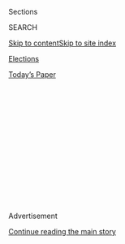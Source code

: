 <div id="app">

<div>

<div>

<div>

<div class="NYTAppHideMasthead css-1q2w90k e1suatyy0">

<div class="section css-ui9rw0 e1suatyy2">

<div class="css-eph4ug er09x8g0">

<div class="css-6n7j50">

</div>

<span class="css-1dv1kvn">Sections</span>

<div class="css-10488qs">

<span class="css-1dv1kvn">SEARCH</span>

</div>

[Skip to content](#site-content)[Skip to site
index](#site-index)

</div>

<div id="masthead-section-label" class="css-1wr3we4 eaxe0e00">

[Elections](https://www.nytimes3xbfgragh.onion/news-event/2020-election)

</div>

<div class="css-10698na e1huz5gh0">

</div>

</div>

<div id="masthead-bar-one" class="section hasLinks css-15hmgas e1csuq9d3">

<div class="css-uqyvli e1csuq9d0">

</div>

<div class="css-1uqjmks e1csuq9d1">

</div>

<div class="css-9e9ivx">

[](https://myaccount.nytimes3xbfgragh.onion/auth/login?response_type=cookie&client_id=vi)

</div>

<div class="css-1bvtpon e1csuq9d2">

[Today’s
Paper](https://www.nytimes3xbfgragh.onion/section/todayspaper)

</div>

</div>

</div>

</div>

<div data-aria-hidden="false">

<div id="site-content" data-role="main">

<div>

<div class="css-1aor85t" style="opacity:0.000000001;z-index:-1;visibility:hidden">

<div class="css-1hqnpie">

<div class="css-epjblv">

<span class="css-17xtcya">[Elections](/news-event/2020-election)</span><span class="css-x15j1o">|</span><span class="css-fwqvlz">A
shift on election briefings to Congress could create an information gap
for
voters.</span>

</div>

<div class="css-k008qs">

<div class="css-1iwv8en">

<span class="css-18z7m18"></span>

<div>

</div>

</div>

<span class="css-1n6z4y">https://nyti.ms/2QCPxLx</span>

<div class="css-1705lsu">

<div class="css-4xjgmj">

<div class="css-4skfbu" data-role="toolbar" data-aria-label="Social Media Share buttons, Save button, and Comments Panel with current comment count" data-testid="share-tools">

  - 
  - 
  - 
  - 
    
    <div class="css-6n7j50">
    
    </div>

  - 

</div>

</div>

</div>

</div>

</div>

</div>

<div class="css-13pd83m">

</div>

<div id="top-wrapper" class="css-1sy8kpn">

<div id="top-slug" class="css-l9onyx">

Advertisement

</div>

[Continue reading the main
story](#after-top)

<div class="ad top-wrapper" style="text-align:center;height:100%;display:block;min-height:250px">

<div id="top" class="place-ad" data-position="top" data-size-key="top">

</div>

</div>

<div id="after-top">

</div>

</div>

<div>

<div id="sponsor-wrapper" class="css-1hyfx7x">

<div id="sponsor-slug" class="css-19vbshk">

Supported by

</div>

[Continue reading the main
story](#after-sponsor)

<div id="sponsor" class="ad sponsor-wrapper" style="text-align:center;height:100%;display:block">

</div>

<div id="after-sponsor">

</div>

</div>

<div class="css-186x18t">

</div>

<div class="css-1vkm6nb ehdk2mb0">

# A shift on election briefings to Congress could create an information gap for voters.

</div>

<div class="css-79elbk" data-testid="photoviewer-wrapper">

<div class="css-z3e15g" data-testid="photoviewer-wrapper-hidden">

</div>

<div class="css-1a48zt4 ehw59r15" data-testid="photoviewer-children">

![<span class="css-16f3y1r e13ogyst0" data-aria-hidden="true">John
Ratcliffe, the director of national intelligence, said he wanted to
stop “a pandemic of information being leaked out of the intelligence
community.”</span><span class="css-cnj6d5 e1z0qqy90" itemprop="copyrightHolder"><span class="css-1ly73wi e1tej78p0">Credit...</span><span><span>Gabriella
Demczuk for The New York
Times</span></span></span>](https://static01.graylady3jvrrxbe.onion/images/2020/08/30/us/politics/30dc-intel/merlin_172211034_1dd03939-263b-44df-9d3d-fe8a5e757616-articleLarge.jpg?quality=75&auto=webp&disable=upscale)

</div>

</div>

<div class="css-18e8msd">

<div class="css-pdw9fk epjyd6m0">

<div class="css-1txwxcy ey68jwv0" data-aria-hidden="true">

[![David E.
Sanger](https://static01.graylady3jvrrxbe.onion/images/2018/10/03/multimedia/author-david-e-sanger/author-david-e-sanger-thumbLarge.png
"David E. Sanger")](https://www.nytimes3xbfgragh.onion/by/david-e-sanger)[![Julian
E.
Barnes](https://static01.graylady3jvrrxbe.onion/images/2019/12/13/reader-center/author-julian-barnes/author-julian-barnes-thumbLarge.png
"Julian E. Barnes")](https://www.nytimes3xbfgragh.onion/by/julian-e-barnes)

</div>

<div class="css-1baulvz">

By [<span class="css-1baulvz" itemprop="name">David E.
Sanger</span>](https://www.nytimes3xbfgragh.onion/by/david-e-sanger) and
[<span class="css-1baulvz last-byline" itemprop="name">Julian E.
Barnes</span>](https://www.nytimes3xbfgragh.onion/by/julian-e-barnes)

</div>

</div>

  - 
    
    <div class="css-ld3wwf e16638kd2">
    
    Aug. 31,
    2020
    
    </div>

  - 
    
    <div class="css-4xjgmj">
    
    <div class="css-d8bdto" data-role="toolbar" data-aria-label="Social Media Share buttons, Save button, and Comments Panel with current comment count" data-testid="share-tools">
    
      - 
      - 
      - 
      - 
        
        <div class="css-6n7j50">
        
        </div>
    
      - 
    
    </div>
    
    </div>

</div>

</div>

<div class="section meteredContent css-1r7ky0e" name="articleBody" itemprop="articleBody">

<div class="css-1fanzo5 StoryBodyCompanionColumn">

<div class="css-53u6y8">

The decision by the nation’s top intelligence official [to halt
classified, in-person briefings to
Congress](https://www.nytimes3xbfgragh.onion/2020/08/29/us/politics/election-security-intelligence-briefings-congress.html)
about foreign interference in a [presidential
election](https://www.nytimes3xbfgragh.onion/live/2020/09/01/us/trump-vs-biden)
that is just nine weeks away exposes the fundamental tension about who
needs to know this information: just the president, or the voters whose
election infrastructure, and minds, are the target of the hacking?

The intelligence agencies are built to funnel a stream of secret
findings to the president, his staff and the military to inform their
actions.

President Trump has made it abundantly clear that he does not believe
the overwhelming evidence, detailed in thousands of pages of
investigative reports [by the Republican-led Senate Intelligence
Committee](https://www.nytimes3xbfgragh.onion/2020/08/18/us/politics/senate-intelligence-russian-interference-report.html)
and indictments of Russian intelligence officers by his own Justice
Department, that Moscow interfered in the 2016 election, and is at it
again.

One of the bitter lessons of the last election is that those defending
against disinformation campaigns include not just the president and his
staff but also state and city election officials; Facebook, Twitter and
Google; and voters themselves, who need to know who is generating or
amplifying the messages they see running across their screens.

</div>

</div>

<div class="css-1fanzo5 StoryBodyCompanionColumn">

<div class="css-53u6y8">

And if they do not understand the threat assessments, they will enter
the most critical phase of the election — those vulnerable weeks when
everything counts and adversaries have a brief window to take their best
shot — without understanding the battle space.

So it is no surprise that as soon as word leaked about the decision by
the director of national intelligence, John Ratcliffe, to give Congress
only written updates about the latest intelligence, former Vice
President Joseph R. Biden Jr. led the parade of accusations that Mr.
Trump was paving the way for a second round of election interference.

“Nothing is more important than the security and integrity of our
elections,” Mr. Biden,<span class="css-8l6xbc evw5hdy0"> </span>said in
a statement on Saturday. “And we know that President Trump is unwilling
to take action to protect them. That leaves Congress as the best
defender of our democracy.

“There can be only one conclusion: President Trump is hoping Vladimir
Putin will once more boost his candidacy and cover his horrific failures
to lead our country through the multiple crises we are facing,” Mr.
Biden added. “And he does not want the American people to know the steps
Vladimir Putin is taking to help Trump get re-elected or why Putin is
eager to intervene, because Donald Trump’s foreign policy has been a
gift to the Kremlin.”

</div>

</div>

<div>

</div>

</div>

<div>

</div>

<div>

</div>

<div>

</div>

<div>

<div id="bottom-wrapper" class="css-1ede5it">

<div id="bottom-slug" class="css-l9onyx">

Advertisement

</div>

[Continue reading the main
story](#after-bottom)

<div id="bottom" class="ad bottom-wrapper" style="text-align:center;height:100%;display:block;min-height:90px">

</div>

<div id="after-bottom">

</div>

</div>

</div>

</div>

</div>

## Site Index

<div>

</div>

## Site Information Navigation

  - [© <span>2020</span> <span>The New York Times
    Company</span>](https://help.nytimes3xbfgragh.onion/hc/en-us/articles/115014792127-Copyright-notice)

<!-- end list -->

  - [NYTCo](https://www.nytco.com/)
  - [Contact
    Us](https://help.nytimes3xbfgragh.onion/hc/en-us/articles/115015385887-Contact-Us)
  - [Work with us](https://www.nytco.com/careers/)
  - [Advertise](https://nytmediakit.com/)
  - [T Brand Studio](http://www.tbrandstudio.com/)
  - [Your Ad
    Choices](https://www.nytimes3xbfgragh.onion/privacy/cookie-policy#how-do-i-manage-trackers)
  - [Privacy](https://www.nytimes3xbfgragh.onion/privacy)
  - [Terms of
    Service](https://help.nytimes3xbfgragh.onion/hc/en-us/articles/115014893428-Terms-of-service)
  - [Terms of
    Sale](https://help.nytimes3xbfgragh.onion/hc/en-us/articles/115014893968-Terms-of-sale)
  - [Site
    Map](https://spiderbites.nytimes3xbfgragh.onion)
  - [Help](https://help.nytimes3xbfgragh.onion/hc/en-us)
  - [Subscriptions](https://www.nytimes3xbfgragh.onion/subscription?campaignId=37WXW)

</div>

</div>

</div>

</div>
